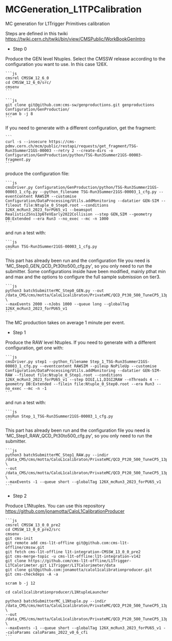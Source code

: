 # MCGeneration_L1TPCalibration
MC generation for L1Trigger Primitives calibration

Steps are defined in this twiki
https://twiki.cern.ch/twiki/bin/view/CMSPublic/WorkBookGenIntro

- Step 0

Produce the GEN level Ntuples.
Select the CMSSW release according to the configuration you want to use. In this case 126X.

    ```js
    cmsrel CMSSW_12_6_0
    cd CMSSW_12_6_0/src/
    cmsenv
    ```

    ```js
    git clone git@github.com:cms-sw/genproductions.git genproductions Configuration/GenProduction/
    scram b -j 8
    ```

If you need to generate with a different configuration, get the fragment:

    ```
    curl -s --insecure https://cms-pdmv.cern.ch/mcm/public/restapi/requests/get_fragment/TSG-Run3Summer21GS-00003 --retry 2 --create-dirs -o Configuration/GenProduction/python/TSG-Run3Summer21GS-00003-fragment.py
    ```

produce the configuration file:

    ```js
    cmsDriver.py Configuration/GenProduction/python/TSG-Run3Summer21GS-00003_1_cfg.py --python_filename TSG-Run3Summer21GS-00003_1_cfg.py --eventcontent RAWSIM --customise Configuration/DataProcessing/Utils.addMonitoring --datatier GEN-SIM --fileout file:Ntuple_0_Step0.root --conditions 126X_mcRun3_2023_forPU65_v1 --beamspot Realistic25ns13p6TeVEarly2022Collision --step GEN,SIM --geometry DB:Extended --era Run3 --no_exec --mc -n 1000
    ```

and run a test with:

    ```js
    cmsRun TSG-Run3Summer21GS-00003_1_cfg.py
    ```

This part has already been run and the configuration file you need is 'MC_Step0_GEN_QCD_Pt30to500_cfg.py', so you only need to run the submitter.
Some configurations inside have been modified, mainly pthat min and max and the options to configure the full sample submission on tier3.

    ```js
    python3 batchSubmitterMC_Step0_GEN.py --out /data_CMS/cms/motta/CaloL1calibraton/PrivateMC/QCD_Pt30_500_TuneCP5_13p6TeV/GEN \
    --maxEvents 2000 --nJobs 1000 --queue long --globalTag 126X_mcRun3_2023_forPU65_v1
    ```

The MC production takes on average 1 minute per event.

- Step 1

Produce the RAW level Ntuples.
If you need to generate with a different configuration, get one with:

    ```js
    cmsDriver.py step1 --python_filename Step_1_TSG-Run3Summer21GS-00003_1_cfg.py --eventcontent RAWSIM --pileup NoPileUp --customise Configuration/DataProcessing/Utils.addMonitoring --datatier GEN-SIM-RAW --fileout file:Ntuple_0_Step1.root --conditions 126X_mcRun3_2023_forPU65_v1 --step DIGI,L1,DIGI2RAW --nThreads 4 --geometry DB:Extended --filein file:Ntuple_0_Step0.root --era Run3 --no_exec --mc -n -1
    ```

and run a test with:

    ```js
    cmsRun Step_1_TSG-Run3Summer21GS-00003_1_cfg.py
    ```

This part has already been run and the configuration file you need is 'MC_Step1_RAW_QCD_Pt30to500_cfg.py', so you only need to run the submitter.

    ```js
    python3 batchSubmitterMC_Step1_RAW.py --indir /data_CMS/cms/motta/CaloL1calibraton/PrivateMC/QCD_Pt20_500_TuneCP5_13p6TeV/GEN \
    --out /data_CMS/cms/motta/CaloL1calibraton/PrivateMC/QCD_Pt20_500_TuneCP5_13p6TeV/RAW \
    --maxEvents -1 --queue short --globalTag 126X_mcRun3_2023_forPU65_v1
    ```

- Step 2

Produce L1Ntuples.
You can use this repository https://github.com/jonamotta/CaloL1CalibrationProducer

    ```js
    cmsrel CMSSW_13_0_0_pre2
    cd CMSSW_13_0_0_pre2/src
    cmsenv
    git cms-init
    git remote add cms-l1t-offline git@github.com:cms-l1t-offline/cmssw.git
    git fetch cms-l1t-offline l1t-integration-CMSSW_13_0_0_pre2
    git cms-merge-topic -u cms-l1t-offline:l1t-integration-v142
    git clone https://github.com/cms-l1t-offline/L1Trigger-L1TCalorimeter.git L1Trigger/L1TCalorimeter/data
    git clone git@github.com:jonamotta/calol1calibrationproducer.git
    git cms-checkdeps -A -a

    scram b -j 12

    cd calol1calibrationproducer/L1NtupleLauncher

    python3 batchSubmitterMC_L1Ntuple.py --indir /data_CMS/cms/motta/CaloL1calibraton/PrivateMC/QCD_Pt20_500_TuneCP5_13p6TeV/RAW \
    --out /data_CMS/cms/motta/CaloL1calibraton/PrivateMC/QCD_Pt20_500_TuneCP5_13p6TeV/L1Ntuples \
    --maxEvents -1 --queue short --globalTag 126X_mcRun3_2023_forPU65_v1 --caloParams caloParams_2022_v0_6_cfi
    ```

